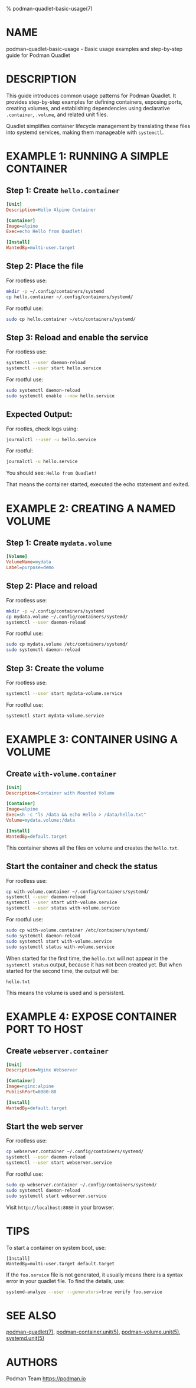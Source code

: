 % podman-quadlet-basic-usage(7)

# NAME

podman\-quadlet\-basic\-usage - Basic usage examples and step-by-step guide for Podman Quadlet

# DESCRIPTION

This guide introduces common usage patterns for Podman Quadlet. It provides step-by-step examples for defining
containers, exposing ports, creating volumes, and establishing dependencies using declarative `.container`, `.volume`,
and related unit files.

Quadlet simplifies container lifecycle management by translating these files into systemd services, making them
manageable with `systemctl`.

# EXAMPLE 1: RUNNING A SIMPLE CONTAINER

## Step 1: Create `hello.container`

```ini
[Unit]
Description=Hello Alpine Container

[Container]
Image=alpine
Exec=echo Hello from Quadlet!

[Install]
WantedBy=multi-user.target
```

## Step 2: Place the file

For rootless use:
```bash
mkdir -p ~/.config/containers/systemd
cp hello.container ~/.config/containers/systemd/
```

For rootful use:
```bash
sudo cp hello.container ~/etc/containers/systemd/
```

## Step 3: Reload and enable the service

For rootless use:
```bash
systemctl --user daemon-reload
systemctl --user start hello.service
```

For rootful use:
```bash
sudo systemctl daemon-reload
sudo systemctl enable --now hello.service
```

## Expected Output:

For rootles, check logs using:
```bash
journalctl --user -u hello.service
```

For rootful:
```bash
journalctl -u hello.service
```

You should see: `Hello from Quadlet!`

That means the container started, executed the echo statement and exited.

# EXAMPLE 2: CREATING A NAMED VOLUME

## Step 1: Create `mydata.volume`

```ini
[Volume]
VolumeName=mydata
Label=purpose=demo
```

## Step 2: Place and reload

For rootless use:
```bash
mkdir -p ~/.config/containers/systemd
cp mydata.volume ~/.config/containers/systemd/
systemctl --user daemon-reload
```

For rootful use:
```bash
sudo cp mydata.volume /etc/containers/systemd/
sudo systemctl daemon-reload
```

## Step 3: Create the volume

For rootless use:
```bash
systemctl --user start mydata-volume.service
```

For rootful use:
```bash
systemctl start mydata-volume.service
```

# EXAMPLE 3: CONTAINER USING A VOLUME

## Create `with-volume.container`

```ini
[Unit]
Description=Container with Mounted Volume

[Container]
Image=alpine
Exec=sh -c "ls /data && echo Hello > /data/hello.txt"
Volume=mydata.volume:/data

[Install]
WantedBy=default.target
```

This container shows all the files on volume and creates the `hello.txt`.

## Start the container and check the status

For rootless use:
```bash
cp with-volume.container ~/.config/containers/systemd/
systemctl --user daemon-reload
systemctl --user start with-volume.service
systemctl --user status with-volume.service
```

For rootful use:
```bash
sudo cp with-volume.container /etc/containers/systemd/
sudo systemctl daemon-reload
sudo systemctl start with-volume.service
sudo systemctl status with-volume.service
```

When started for the first time, the `hello.txt` will not appear in the
`systemctl status` output, because it has not been created yet. But when
started for the second time, the output will be:

```
hello.txt
```

This means the volume is used and is persistent.

# EXAMPLE 4: EXPOSE CONTAINER PORT TO HOST

## Create `webserver.container`

```ini
[Unit]
Description=Nginx Webserver

[Container]
Image=nginx:alpine
PublishPort=8080:80

[Install]
WantedBy=default.target
```

## Start the web server

For rootless use:
```bash
cp webserver.container ~/.config/containers/systemd/
systemctl --user daemon-reload
systemctl --user start webserver.service
```

For rootful use:
```bash
sudo cp webserver.container ~/.config/containers/systemd/
sudo systemctl daemon-reload
sudo systemctl start webserver.service
```

Visit `http://localhost:8080` in your browser.

# TIPS

To start a container on system boot, use:

```
[Install]
WantedBy=multi-user.target default.target
```

If the `foo.service` file is not generated, it usually means there is a syntax
error in your quadlet file. To find the details, use:

```bash
systemd-analyze --user --generators=true verify foo.service
```

# SEE ALSO

[podman-quadlet(7)](podman-quadlet.7.md),
[podman-container.unit(5)](podman-container.unit.5.md),
[podman-volume.unit(5)](podman-volume.unit.5.md),
[systemd.unit(5)](https://www.freedesktop.org/software/systemd/man/systemd.unit.html)

# AUTHORS

Podman Team <https://podman.io>
